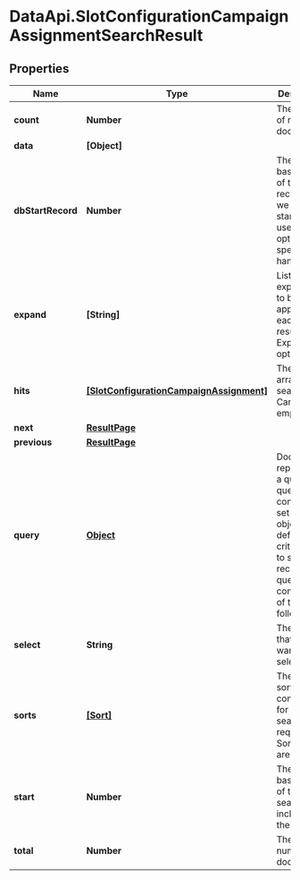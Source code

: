 # DataApi.SlotConfigurationCampaignAssignmentSearchResult

## Properties

Name | Type | Description | Notes
------------ | ------------- | ------------- | -------------
**count** | **Number** | The number of returned documents. | [optional] 
**data** | **[Object]** |  | [optional] 
**dbStartRecord** | **Number** | The zero-based index of the record that we want to start with, used to optimize special handling | [optional] 
**expand** | **[String]** | List of expansions to be applied to each search results. Expands are optional | [optional] 
**hits** | [**[SlotConfigurationCampaignAssignment]**](SlotConfigurationCampaignAssignment.md) | The sorted array of search hits. Can be empty. | [optional] 
**next** | [**ResultPage**](ResultPage.md) |  | [optional] 
**previous** | [**ResultPage**](ResultPage.md) |  | [optional] 
**query** | [**Object**](.md) | Document representing a query. A query contains a set of objects that define criteria  used to select records. A query can contain one of the following:  | [optional] 
**select** | **String** | The fields that you want to select. | [optional] 
**sorts** | [**[Sort]**](Sort.md) | The list of sort clauses configured for the search request. Sort clauses are optional. | [optional] 
**start** | **Number** | The zero-based index of the first search hit to include in the result. | [optional] 
**total** | **Number** | The total number of documents. | [optional] 


